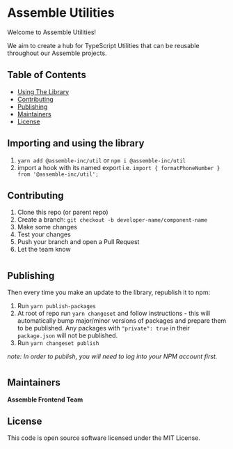 # **Assemble Utilities**

Welcome to Assemble Utilities!

We aim to create a hub for TypeScript Utilities that can be reusable throughout our Assemble projects.

## Table of Contents

- [Using The Library](#usage)
- [Contributing](#contributing)
- [Publishing](#publishing)
- [Maintainers](#maintainers)
- [License](#license)

## Importing and using the library <a id='usage'></a>
1. `yarn add @assemble-inc/util` or `npm i @assemble-inc/util`
2. import a hook with its named export i.e. `import { formatPhoneNumber } from '@assemble-inc/util';`

## Contributing <a id='contributing'></a>

1. Clone this repo (or parent repo)
2. Create a branch: `git checkout -b developer-name/component-name`
3. Make some changes
4. Test your changes
5. Push your branch and open a Pull Request
6. Let the team know
#
## Publishing <a id='publishing'></a>

Then every time you make an update to the library, republish it to npm:

1. Run `yarn publish-packages`
2. At root of repo run `yarn changeset` and follow instructions - this will automatically bump major/minor versions of packages and prepare them to be published. Any packages with `"private": true` in their `package.json` will not be published.
3. Run `yarn changeset publish`

_note: In order to publish, you will need to log into your NPM account first._
#
## Maintainers<a id="maintainers"></a>

**Assemble Frontend Team**

## License <a id='license'></a>

This code is open source software licensed under the MIT License.
